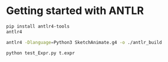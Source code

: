 # Getting started with ANTLR

```bash
pip install antlr4-tools
antlr4
```

```bash
antlr4 -Dlanguage=Python3 SketchAnimate.g4 -o ./antlr_build
```

```bash
python test_Expr.py t.expr
```
